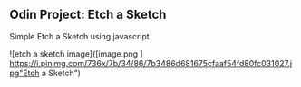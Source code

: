 Odin Project: Etch a Sketch
---------------------------------

Simple Etch a Sketch using javascript

![etch a sketch image]([image.png ] https://i.pinimg.com/736x/7b/34/86/7b3486d681675cfaaf54fd80fc031027.jpg"Etch a Sketch")
